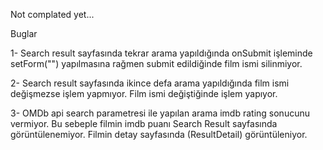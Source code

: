 Not complated yet...

Buglar

1- Search result sayfasında tekrar arama yapıldığında onSubmit işleminde setForm("") yapılmasına rağmen submit edildiğinde film ismi silinmiyor.

2- Search result sayfasında ikince defa arama yapıldığında film ismi değişmezse işlem yapmıyor. Film ismi değiştiğinde işlem yapıyor. 

3- OMDb api search parametresi ile yapılan arama imdb rating sonucunu vermiyor. Bu sebeple filmin imdb puanı Search Result sayfasında görüntülenemiyor. Filmin detay sayfasında (ResultDetail) görüntüleniyor.